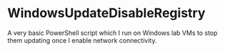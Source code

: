 # WindowsUpdateDisableRegistry
A very basic PowerShell script which I run on Windows lab VMs to stop them updating once I enable network connectivity. 

